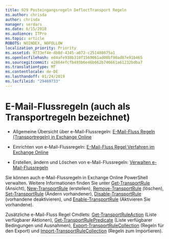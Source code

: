 ```yaml
---
title: 929 Posteingangsregeln DeflectTransport Regeln
ms.author: chrisda
author: chrisda
manager: serdars
ms.date: 6/15/2018
ms.audience: ITPro
ms.topic: article
ROBOTS: NOINDEX, NOFOLLOW
localization_priority: Priority
ms.assetid: 9733ef4e-db8d-4345-a072-c251480875a1
ms.openlocfilehash: ed4afe938b310f1569061ad00bf90ad87e91b465
ms.sourcegitcommit: e2864efcfb493b6e46b662b746661a61232bdba7
ms.translationtype: MT
ms.contentlocale: de-DE
ms.lasthandoff: 01/24/2019
ms.locfileid: "29469733"
---
```

# <a name="mail-flow-rules-also-known-as-transport-rules"></a>E-Mail-Flussregeln (auch als Transportregeln bezeichnet)

- Allgemeine Übersicht über e-Mail-Flussregeln: [E-Mail-Fluss Regeln (Transportregeln) in Exchange Online](https://technet.microsoft.com/library/jj919238.aspx)
    
- Einrichten von e-Mail-Flussregeln: [E-Mail-Fluss Regel Verfahren im Exchange Online](https://technet.microsoft.com/library/dn600436.aspx)
    
- Erstellen, ändern und Löschen von e-Mail-Flussregeln: [Verwalten e-Mail-Flussregeln](https://technet.microsoft.com/library/jj657505.aspx)
    
Sie können auch e-Mail-Flussregeln in Exchange Online PowerShell verwalten. Weitere Informationen finden Sie unter [Get-TransportRule](https://docs.microsoft.com/powershell/module/exchange/policy-and-compliance/get-transportrule) (Ansicht), [New-TransportRule](https://docs.microsoft.com/powershell/module/exchange/policy-and-compliance/new-transportrule) (erstellen), [Remove-TransportRule](https://docs.microsoft.com/powershell/module/exchange/policy-and-compliance/remove-transportrule) (löschen), [Set-TransportRule](https://docs.microsoft.com/powershell/module/exchange/policy-and-compliance/set-transportrule) (Ändern vorhandener), [Disable-TransportRule](https://docs.microsoft.com/powershell/module/exchange/policy-and-compliance/disable-transportrule) (vorhandene deaktivieren), und [Enable-TransportRule](https://docs.microsoft.com/powershell/module/exchange/policy-and-compliance/enable-transportrule) (Aktivieren Sie vorhandene). 
  
Zusätzliche e-Mail-Fluss Regel Cmdlets: [Get-TransportRuleAction](https://docs.microsoft.com/powershell/module/exchange/policy-and-compliance/get-transportruleaction) (Liste verfügbarer Aktionen), [Get-TransportRulePredicate](https://docs.microsoft.com/powershell/module/exchange/policy-and-compliance/get-transportrulepredicate) (Liste verfügbarer Bedingungen und Ausnahmen), [Export-TransportRuleCollection](https://docs.microsoft.com/powershell/module/exchange/policy-and-compliance/export-transportrulecollection) (Regeln für den Export) und [ Import-TransportRuleCollection](https://docs.microsoft.com/powershell/module/exchange/policy-and-compliance/import-transportrulecollection) (Regeln zum Importieren). 
  

